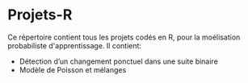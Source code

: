 # Projets-R
Ce répertoire contient tous les projets codés en R, pour la moélisation probabiliste d'apprentissage. Il contient:

* Détection d’un changement ponctuel dans une suite binaire
* Modèle de Poisson et mélanges
